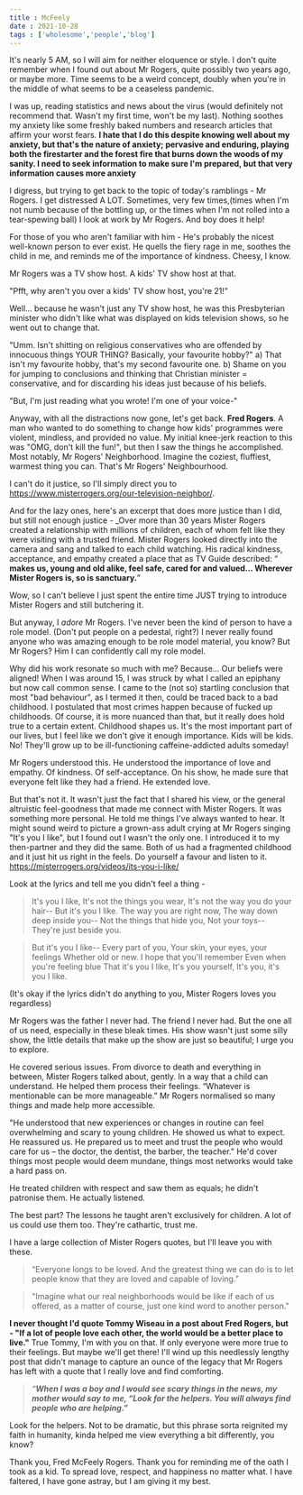 ```yaml
---
title : McFeely 
date : 2021-10-28
tags : ['wholesome','people','blog']
---
```


It's nearly 5 AM, so I will aim for neither eloquence or style. I don't quite remember when I found out about Mr Rogers, quite possibly two years ago, or maybe more. Time seems to be a weird concept, doubly when you're in the middle of what seems to be a ceaseless pandemic.

I was up, reading statistics and news about the virus (would definitely not recommend that. Wasn't my first time, won't be my last). Nothing soothes my anxiety like some freshly baked numbers and research articles that affirm your worst fears. **I hate that I do this despite knowing well about my anxiety, but that's the nature of anxiety; pervasive and enduring, playing both the firestarter and the forest fire that burns down the woods of my sanity. I need to seek information to make sure I'm prepared, but that very information causes more anxiety**

I digress, but trying to get back to the topic of today's ramblings - Mr Rogers. I get distressed A LOT. Sometimes, very few times,(times when I'm not numb because of the bottling up, or the times when I'm not rolled into a tear-spewing ball) I look at work by Mr Rogers. And boy does it help!

For those of you who aren't familiar with him - He's probably the nicest well-known person to ever exist. He quells the fiery rage in me, soothes the child in me, and reminds me of the importance of kindness. Cheesy, I know.

Mr Rogers was a TV show host. A kids' TV show host at that. 

"Pfft, why aren't you over a kids' TV show host, you're 21!" 

Well... because he wasn't just any TV show host, he was this Presbyterian minister who didn't like what was displayed on kids television shows, so he went out to change that.

"Umm. Isn't shitting on religious conservatives who are offended by innocuous things YOUR THING? Basically, your favourite hobby?"
a) That isn't my favourite hobby, that's my second favourite one. 
b) Shame on you for jumping to conclusions and thinking that Christian minister = conservative, and for discarding his ideas just because of his beliefs.

"But, I'm just reading what you wrote! I'm one of your voice-"

Anyway, with all the distractions now gone, let's get back. **Fred Rogers**. A man who wanted to do something to change how kids' programmes were violent, mindless, and provided no value. My initial knee-jerk reaction to this was "OMG, don't kill the fun!", but then I saw the things he accomplished. Most notably, Mr Rogers' Neighborhood. Imagine the coziest, fluffiest, warmest thing you can. That's Mr Rogers' Neighbourhood.

I can't do it justice, so I'll simply direct you to https://www.misterrogers.org/our-television-neighbor/.

And for the lazy ones, here's an excerpt that does more justice than I did, but still not enough justice - _Over more than 30 years Mister Rogers created a relationship with millions of children, each of whom felt like they were visiting with a trusted friend. Mister Rogers looked directly into the camera and sang and talked to each child watching. His radical kindness, acceptance, and empathy created a place that as TV Guide described: “ **makes us, young and old alike, feel safe, cared for and valued… Wherever Mister Rogers is, so is sanctuary.**”

Wow, so I can't believe I just spent the entire time JUST trying to introduce Mister Rogers and still butchering it.

But anyway, I _adore_ Mr Rogers. I've never been the kind of person to have a role model. (Don't put people on a pedestal, right?) I never really found anyone who was amazing enough to be role model material, you know? But Mr Rogers? Him I can confidently call my role model.

Why did his work resonate so much with me? Because... Our beliefs were aligned! When I was around 15, I was struck by what I called an epiphany but now call common sense. I came to the (not so) startling conclusion that most "bad behaviour", as I termed it then, could be traced back to a bad childhood. I postulated that most crimes happen because of fucked up childhoods. Of course, it is more nuanced than that, but it really does hold true to a certain extent. Childhood shapes us. It's the most important part of our lives, but I feel like we don't give it enough importance. Kids will be kids. No! They'll grow up to be ill-functioning caffeine-addicted adults someday!

Mr Rogers understood this. He understood the importance of love and empathy. Of kindness. Of self-acceptance. On his show, he made sure that everyone felt like they had a friend. He extended love.

But that's not it. It wasn't just the fact that I shared his view, or the general altruistic feel-goodness that made me connect with Mister Rogers. It was something more personal. He told me things I've always wanted to hear. It might sound weird to picture a grown-ass adult crying at Mr Rogers singing "It's you I like", but I found out I wasn't the only one. I introduced it to my then-partner and they did the same. Both of us had a fragmented childhood and it just hit us right in the feels. Do yourself a favour and listen to it. https://misterrogers.org/videos/its-you-i-like/

Look at the lyrics and tell me you didn't feel a thing -

> It's you I like, It's not the things you wear, It's not the way you do your hair-- But it's you I like. The way you are right now, The way down deep inside you-- Not the things that hide you, Not your toys-- They're just beside you.

> But it's you I like-- Every part of you, Your skin, your eyes, your feelings Whether old or new. I hope that you'll remember Even when you're feeling blue That it's you I like, It's you yourself, It's you, it's you I like.

(It's okay if the lyrics didn't do anything to you, Mister Rogers loves you regardless)

Mr Rogers was the father I never had. The friend I never had. But the one all of us need, especially in these bleak times. His show wasn't just some silly show, the little details that make up the show are just so beautiful; I urge you to explore.

He covered serious issues. From divorce to death and everything in between, Mister Rogers talked about, gently. In a way that a child can understand. He helped them process their feelings. “Whatever is mentionable can be more manageable.” Mr Rogers normalised so many things and made help more accessible.

"He understood that new experiences or changes in routine can feel overwhelming and scary to young children. He showed us what to expect. He reassured us. He prepared us to meet and trust the people who would care for us – the doctor, the dentist, the barber, the teacher." He'd cover things most people would deem mundane, things most networks would take a hard pass on.

He treated children with respect and saw them as equals; he didn't patronise them. He actually listened.

The best part? The lessons he taught aren't exclusively for children. A lot of us could use them too. They're cathartic, trust me.

I have a large collection of Mister Rogers quotes, but I'll leave you with these.

> “Everyone longs to be loved. And the greatest thing we can do is to let people know that they are loved and capable of loving.”

> "Imagine what our real neighborhoods would be like if each of us offered, as a matter of course, just one kind word to another person."

**I never thought I'd quote Tommy Wiseau in a post about Fred Rogers, but - "If a lot of people love each other, the world would be a better place to live."** True Tommy, I'm with you on that. If only everyone were more true to their feelings. But maybe we'll get there!
I'll wind up this needlessly lengthy post that didn't manage to capture an ounce of the legacy that Mr Rogers has left with a quote that I really love and find comforting.

> _“**When I was a boy and I would see scary things in the news, my mother would say to me, “Look for the helpers. You will always find people who are helping.”**_

Look for the helpers. Not to be dramatic, but this phrase sorta reignited my faith in humanity, kinda helped me view everything a bit differently, you know?

Thank you, Fred McFeely Rogers. Thank you for reminding me of the oath I took as a kid. To spread love, respect, and happiness no matter what. I have faltered, I have gone astray, but I am giving it my best.